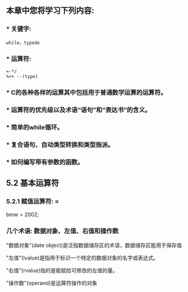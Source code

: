 ## 本章中您将学习下列内容: ##

### * 关键字: ###
	while，typede
### * 运算符: ###
	=-*/
	%++ --(type)
### * C的各种各样的运算其中包括用于普通数学运算的运算符。 ###
### * 运算符的优先级以及术语“语句”和“表达书”的含义。 ###
### * 简单的while循环。 ###
### * 复合语句、自动类型转换和类型指派。 ###
### * 如何编写带有参数的函数。 ###


## 5.2 基本运算符 ##

### 5.2.1 赋值运算符: = ###

bmw = 2002;

### 几个术语: 数据对象、左值、右值和操作数

"数据对象"(date object)是泛指数据储存区的术语，数据储存区能用于保存值

"左值"(lvalue)是指用于标识一个特定的数据对象的名字或表达式。

"右值"(rvalue)指的是能赋给可修改的左值的量。

"操作数"(operand)是运算符操作的对象


















